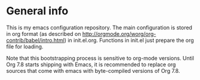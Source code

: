 # General info

This is my emacs configuration repository. The main configuration is stored
in org format (as described on
http://orgmode.org/worg/org-contrib/babel/intro.html) in
init.el.org. Functions in init.el just prepare the org file for loading. 

Note that this bootstrapping process is sensitive to org-mode versions. Until
Org 7.8 starts shipping with Emacs, it is recommended to replace org sources
that come with emacs with byte-compiled versions of Org 7.8.
